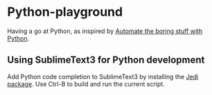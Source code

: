 # Python-playground

Having a go at Python, as inspired by [Automate the boring stuff with Python](https://automatetheboringstuff.com).

## Using SublimeText3 for Python development
Add Python code completion to SublimeText3 by installing the [Jedi package](https://packagecontrol.io/packages/Jedi%20-%20Python%20autocompletion).
Use Ctrl-B to build and run the current script.